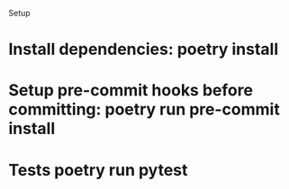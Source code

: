 Setup

# Install dependencies: poetry install

# Setup pre-commit hooks before committing: poetry run pre-commit install

# Tests poetry run pytest